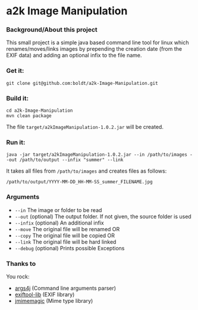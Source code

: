 a2k Image  Manipulation
===

### Background/About this project

This small project is a simple java based command line tool for linux which renames/moves/links images by prepending the creation date (from the EXIF data) and adding an optional infix to the file name.

### Get it:

```
git clone git@github.com:boldt/a2k-Image-Manipulation.git
```

### Build it:

```	
cd a2k-Image-Manipulation
mvn clean package
```

The file `target/a2kImageManipulation-1.0.2.jar` will be created.

### Run it:

```
java -jar target/a2kImageManipulation-1.0.2.jar --in /path/to/images --out /path/to/output --infix "summer" --link 
```	

It takes all files from `/path/to/images` and creates files as follows:

```
/path/to/output/YYYY-MM-DD_HH-MM-SS_summer_FILENAME.jpg
```

### Arguments

* `--in` The image or folder to be read
* `--out` (optional) The output folder. If not given, the source folder is used
* `--infix` (optional) An additional infix
* `--move` The original file will be renamed OR
* `--copy` The original file will be copied OR
* `--link` The original file will be hard linked
* `--debug` (optional) Prints possible Exceptions

### Thanks to

You rock:

* [args4j](https://github.com/kohsuke/args4j) (Command line arguments parser)
* [exiftool-lib](http://www.thebuzzmedia.com/software/exiftool-enhanced-java-integration-for-exiftool/) (EXIF library)
* [jmimemagic](https://github.com/arimus/jmimemagic) (Mime type library)

